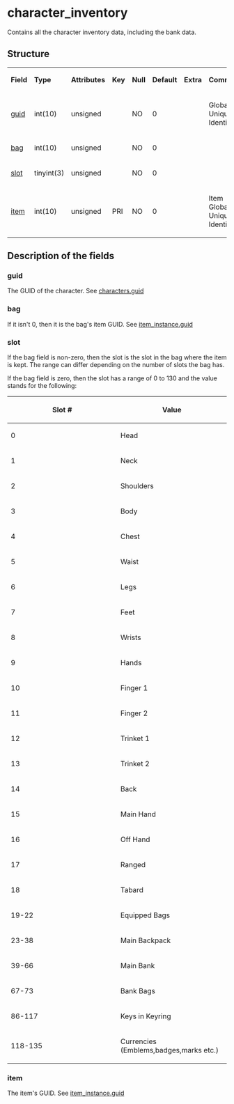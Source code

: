 # character\_inventory

Contains all the character inventory data, including the bank data.

## Structure

<table>
<colgroup>
<col width="12%" />
<col width="12%" />
<col width="12%" />
<col width="12%" />
<col width="12%" />
<col width="12%" />
<col width="12%" />
<col width="12%" />
</colgroup>
<tbody>
<tr>
<td><p><strong>Field</strong></p></td>
<td><p><strong>Type</strong></p></td>
<td><p><strong>Attributes</strong></p></td>
<td><p><strong>Key</strong></p></td>
<td><p><strong>Null</strong></p></td>
<td><p><strong>Default</strong></p></td>
<td><p><strong>Extra</strong></p></td>
<td><p><strong>Comment</strong></p></td>
</tr>
<tr>
<td><p><a href="#guid">guid</a></p></td>
<td><p>int(10)</p></td>
<td><p>unsigned</p></td>
<td><p> </p></td>
<td><p>NO</p></td>
<td><p>0</p></td>
<td><p> </p></td>
<td><p>Global Unique Identifier</p></td>
</tr>
<tr>
<td><p><a href="#bag">bag</a></p></td>
<td><p>int(10)</p></td>
<td><p>unsigned</p></td>
<td><p> </p></td>
<td><p>NO</p></td>
<td><p>0</p></td>
<td><p> </p></td>
<td><p> </p></td>
</tr>
<tr>
<td><p><a href="#slot">slot</a></p></td>
<td><p>tinyint(3)</p></td>
<td><p>unsigned</p></td>
<td><p> </p></td>
<td><p>NO</p></td>
<td><p>0</p></td>
<td><p> </p></td>
<td><p> </p></td>
</tr>
<tr>
<td><p><a href="#item">item</a></p></td>
<td><p>int(10)</p></td>
<td><p>unsigned</p></td>
<td><p>PRI</p></td>
<td><p>NO</p></td>
<td><p>0</p></td>
<td><p> </p></td>
<td><p>Item Global Unique Identifier</p></td>
</tr>
</tbody>
</table>

## Description of the fields

### guid

The GUID of the character. See [characters.guid](characters.md#guid)

### bag

If it isn't 0, then it is the bag's item GUID. See [item\_instance.guid](item_instance.md#guid)

### slot

If the bag field is non-zero, then the slot is the slot in the bag where the item is kept. The range can differ depending on the number of slots the bag has.

If the bag field is zero, then the slot has a range of 0 to 130 and the value stands for the following:

<table>
<colgroup>
<col width="50%" />
<col width="50%" />
</colgroup>
<thead>
<tr class="header">
<th><p>Slot #</p></th>
<th><p>Value</p></th>
</tr>
</thead>
<tbody>
<tr>
<td><p>0</p></td>
<td><p>Head</p></td>
</tr>
<tr>
<td><p>1</p></td>
<td><p>Neck</p></td>
</tr>
<tr>
<td><p>2</p></td>
<td><p>Shoulders</p></td>
</tr>
<tr>
<td><p>3</p></td>
<td><p>Body</p></td>
</tr>
<tr>
<td><p>4</p></td>
<td><p>Chest</p></td>
</tr>
<tr>
<td><p>5</p></td>
<td><p>Waist</p></td>
</tr>
<tr>
<td><p>6</p></td>
<td><p>Legs</p></td>
</tr>
<tr>
<td><p>7</p></td>
<td><p>Feet</p></td>
</tr>
<tr>
<td><p>8</p></td>
<td><p>Wrists</p></td>
</tr>
<tr>
<td><p>9</p></td>
<td><p>Hands</p></td>
</tr>
<tr>
<td><p>10</p></td>
<td><p>Finger 1</p></td>
</tr>
<tr>
<td><p>11</p></td>
<td><p>Finger 2</p></td>
</tr>
<tr>
<td><p>12</p></td>
<td><p>Trinket 1</p></td>
</tr>
<tr>
<td><p>13</p></td>
<td><p>Trinket 2</p></td>
</tr>
<tr>
<td><p>14</p></td>
<td><p>Back</p></td>
</tr>
<tr>
<td><p>15</p></td>
<td><p>Main Hand</p></td>
</tr>
<tr>
<td><p>16</p></td>
<td><p>Off Hand</p></td>
</tr>
<tr>
<td><p>17</p></td>
<td><p>Ranged</p></td>
</tr>
<tr>
<td><p>18</p></td>
<td><p>Tabard</p></td>
</tr>
<tr>
<td><p>19-22</p></td>
<td><p>Equipped Bags</p></td>
</tr>
<tr>
<td><p>23-38</p></td>
<td><p>Main Backpack</p></td>
</tr>
<tr>
<td><p>39-66</p></td>
<td><p>Main Bank</p></td>
</tr>
<tr>
<td><p>67-73</p></td>
<td><p>Bank Bags</p></td>
</tr>
<tr>
<td><p>86-117</p></td>
<td><p>Keys in Keyring</p></td>
</tr>
<tr>
<td><p>118-135</p></td>
<td><p>Currencies (Emblems,badges,marks etc.)</p></td>
</tr>
</tbody>
</table>

### item

The item's GUID. See [item\_instance.guid](item_instance.md#guid)
